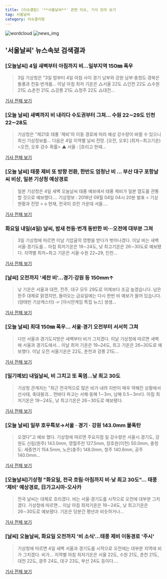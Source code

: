 ```yaml
---
title: (이슈클립) '**서울날씨**' 관련 이슈, 기사 모아 보기
tag: 서울날씨
category: 이슈클리핑
---
```

![wordcloud](https://s3.ap-northeast-2.amazonaws.com/lyrics101-wordcloud/2018-09-04-1536003041.png)
![news_img](https://user-images.githubusercontent.com/42597476/44507050-1206f400-a6e4-11e8-8d98-7ffbfebb353f.png)
## **'**서울날씨**'** 뉴스속보 검색결과
### [오늘날씨] 4일 새벽부터 아침까지 비…일부지역 150㎜ 폭우

>3일 기상청은 "3일 밤부터 4일 아침 사이 경기 남부와 강원 남부·충청도·경북은 돌풍과 천둥·번개를... 이날 아침 최저 기온은 △서울 22도 △인천 22도 △수원 21도 △춘천 21도 △강릉 21도 △청주 22도 △대전...

<a href="http://view.asiae.co.kr/news/view.htm?idxno=2018090320485235358" target="_blank">기사 전체 보기</a>

### [오늘 날씨] 새벽까지 비 내리다 수도권부터 그쳐… 수원 22∼29도 인천 22∼28도

>기상청은 "제21호 태풍 '제비'의 이동 경로에 따라 예상 강수량이 바뀔 수 있으니 최신 기상정보를... 다음은 4일 지역별 날씨 전망. [오전, 오후] (최저∼최고기온) <오전, 오후 강수 확률> ▲ 서울 : [흐리고 한때...

<a href="http://www.joongboo.com/news/articleView.html?idxno=1283711" target="_blank">기사 전체 보기</a>

### [오늘 날씨] 태풍 제비 또 방향 전환, 한반도 엄청난 비 … 부산 대구 포항날씨 비상, 일본 기상청 예상경로

>일본 기상청은 4일 새벽 오늘날씨 태풍 예보에서 태풍 제비가 일본 열도를 관통할 것으로 예보했다.... 기상정보 : 2018년 09월 04일 04시 20분 발표 < 기상 현황과 전망 > o 현재, 전국이 흐린 가운데 서울....

<a href="http://www.g-enews.com/ko-kr/news/article/news_all/201809040400567934a01bf698f_1/article.html" target="_blank">기사 전체 보기</a>

### 화요일 내일(4일) 날씨, 밤새 천둥·번개 동반한 비···오전에 대부분 그쳐

>3일 기상청에 따르면 이날 기압골의 영향을 받다가 벗어나겠다. 이날 비는 새벽 서울·경기도를... 아침 최저기온은 19∼24도, 낮 최고기온은 26∼30도로 예보됐다. 지역별 최저~최고 기온은 서울·수원 22~29, 인천...

<a href="http://www.thebigdata.co.kr/view.php?ud=201809032156438898c4ac3206f2_23" target="_blank">기사 전체 보기</a>

### [날씨] 오전까지 '세찬 비'…경기·강원 등 150mm↑

>낮 기온은 서울과 대전, 전주, 대구 모두 29도로 어제보다 조금 높겠습니다. 남은 한주 대체로 맑겠지만, 돌아오는 금요일에는 다시 한번 비 예보가 들어 있습니다. (양태빈 기상캐스터) ☞ [아시안게임 특집 뉴스] 생생...

<a href="https://news.sbs.co.kr/news/endPage.do?news_id=N1004918784&plink=ORI&cooper=NAVER" target="_blank">기사 전체 보기</a>

### [오늘 날씨] 최대 150㎜ 폭우… 서울·경기 오전부터 서서히 그쳐

>다만 서울과 경기도지방은 새벽부터 비가 그치겠다.   이날 기상청에 따르면 새벽에 서울과 경기도에서... 이날 최저 기온은 19~24도, 최고 기온은 26~30도로 예보했다. 이날 오전 서울기온은 22도, 춘천과 강릉 21도...

<a href="http://www.asiatime.co.kr/news/articleView.html?idxno=197488" target="_blank">기사 전체 보기</a>

### [일기예보] 내일날씨, 비 그치고 또 폭염…낮 최고 30도

>기상청 관계자는 "최근 전국적으로 많은 비가 내려 지반이 매우 약해진 상황에서 산사태, 축대붕괴... 먼바다 파고는 서해·동해 1∼3ｍ, 남해 0.5∼3ｍ다. 아침 최저기온은 19∼24도, 낮 최고기온은 26∼30도로 예보됐다.

<a href="http://www.etoday.co.kr/news/section/newsview.php?idxno=1659510" target="_blank">기사 전체 보기</a>

### [오늘 날씨] 일부 호우특보→서울 · 경기 · 강원 143.0mm 물폭탄

>오겠다"고 예보 했다. 기상청에 따르면 주요지점 일 강수량은 서울시.경기도, 강원도 신림(원주) 143.0mm, 영월주천 127.5mm, 장호원(이천) 50.0mm, 충청도: 세종연기 154.5mm, 노은(충주) 148.0mm, 청주 140.6mm, 공주 140.0mm...

<a href="http://www.gukjenews.com/news/articleView.html?idxno=985451" target="_blank">기사 전체 보기</a>

### [오늘날씨]기상청 "화요일, 전국 흐림·아침까지 비·낮 최고 30도"… 태풍 '제비' 예상경로, 日가고시마-오사카

>전국 날씨는 대체로 흐리겠다. 비는 서울·경기도를 시작으로 오전에 대부분 그치겠다. 기상청에 따르면... 이날 아침 최저기온은 19∼24도, 낮 최고기온은 26∼30도로 예보됐다. 기온은 당분간 평년과 비슷하거나...

<a href="http://www.kyeongin.com/main/view.php?key=20180904000144388" target="_blank">기사 전체 보기</a>

### [날씨] 오늘날씨, 화요일 오전까지 '비 소식'…태풍 제비 이동경로 '주시'

>기상청에 따르면 4일 새벽 서울과 경기도를 시작으로 오전에는 대부분 지역에 비가 그치겠다.   비가... 지역별 아침 최저기온은 서울 22도, 수원 21도, 춘천 21도, 대전 22도, 광주 24도, 대구 23도, 부산 24도 등이다....

<a href="http://ilyo.co.kr/?ac=article_view&entry_id=308613" target="_blank">기사 전체 보기</a>


